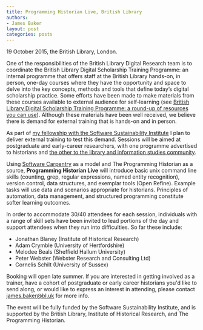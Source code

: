 ```yaml
---
title: Programming Historian Live, British Library
authors:
- James Baker
layout: post
categories: posts
---
```

19 October 2015, the British Library, London.

One of the responsibilities of the British Library Digital Research team is to coordinate the British Library Digital Scholarship Training Programme: an internal programme that offers staff at the British Library hands-on, in person, one-day courses where they have the opportunity and space to delve into the key concepts, methods and tools that define today’s digital scholarship practice. Some efforts have been made to make materials from these courses available to external audience for self-learning (see [British Library Digital Scholarship Training Programme: a round-up of resources you can use](http://britishlibrary.typepad.co.uk/digital-scholarship/2014/10/british-library-digital-scholarship-training-programme-round-up-of-resources-you-can-use.html)). Although these materials have been well received, we believe there is demand for external training that is hands-on and in person.

As part of [my fellowship with the Software Sustainability Institute](http://software.ac.uk/fellows/james-baker) I plan to deliver external training to test this demand. Sessions will be aimed at postgraduate and early-career researchers, with one programme advertised to historians and [the other to the library and information studies community](http://librarycarpentry.github.io/city-november-2015/).

Using [Software Carpentry](http://software-carpentry.org/) as a model and The Programming Historian as a source, **Programming Historian Live** will introduce basic unix command line skills (counting, grep, regular expressions, named entity recognition), version control, data structures, and exemplar tools (Open Refine). Example tasks will use data and scenarios appropriate for historians. Principles of automation, data management, and structured programming constitute softer learning outcomes.

In order to accommodate 30/40 attendees for each session, individuals with a range of skill sets have been invited to lead portions of the day and support attendees when they run into difficulties. So far these include:

* Jonathan Blaney (Institute of Historical Research)
* Adam Crymble (University of Hertfordshire)
* Melodee Beals (Sheffield Hallum University)
* Peter Webster (Webster Research and Consulting Ltd)
* Cornelis Schilt (University of Sussex)

Booking will open late summer. If you are interested in getting involved as a trainer, have a cohort of postgraduate or early career historians you'd like to send along, or would like to express an interest in attending, please contact [james.baker@bl.uk](https://twitter.com/j_w_baker) for more info.

The event will be fully funded by the Software Sustainability Institute, and is supported by the British Library, Institute of Historical Research, and The Programming Historian.
